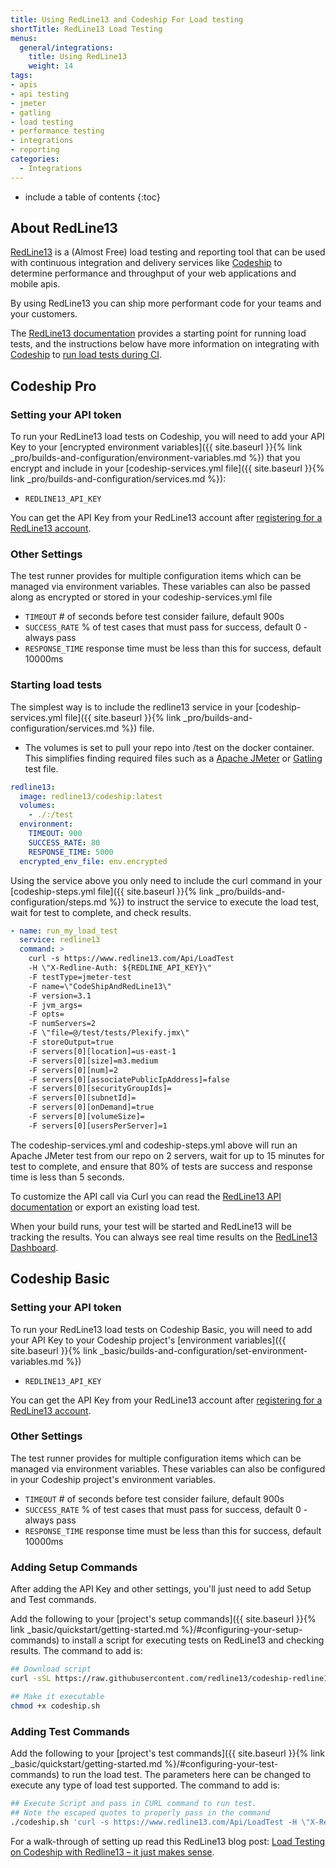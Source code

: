 ```yaml
---
title: Using RedLine13 and Codeship For Load testing
shortTitle: RedLine13 Load Testing
menus:
  general/integrations:
    title: Using RedLine13
    weight: 14
tags:
- apis
- api testing
- jmeter
- gatling
- load testing
- performance testing
- integrations
- reporting
categories:
  - Integrations
---
```


* include a table of contents
{:toc}

## About RedLine13

[RedLine13](https://www.redline13.com) is a (Almost Free) load testing and reporting tool that can be used with continuous integration and delivery services like [Codeship](https://codeship.com) to determine performance and throughput of your web applications and mobile apis.

By using RedLine13 you can ship more performant code for your teams and your customers.

The [RedLine13 documentation](https://www.redline13.com/blog/kb/) provides a starting point for running load tests, and the instructions below have more information on integrating with [Codeship](https://codeship.com) to [run load tests during CI](#starting-load-tests).

## Codeship Pro

### Setting your API token

To run your RedLine13 load tests on Codeship, you will need to add your API Key to your [encrypted environment variables]({{ site.baseurl }}{% link _pro/builds-and-configuration/environment-variables.md %}) that you encrypt and include in your [codeship-services.yml file]({{ site.baseurl }}{% link _pro/builds-and-configuration/services.md %}):

- `REDLINE13_API_KEY`

You can get the API Key from your RedLine13 account after [registering for a RedLine13 account](https://www.redline13.com/Account/apikey).  

### Other Settings

The test runner provides for multiple configuration items which can be managed via environment variables. These variables can also be passed along as encrypted or stored in your codeship-services.yml file

- `TIMEOUT` # of seconds before test consider failure, default 900s
- `SUCCESS_RATE` % of test cases that must pass for success, default 0 - always pass
- `RESPONSE_TIME` response time must be less than this for success, default 10000ms

### Starting load tests

The simplest way is to include the redline13 service in your [codeship-services.yml file]({{ site.baseurl }}{% link _pro/builds-and-configuration/services.md %}) file.
 - The volumes is set to pull your repo into /test on the docker container.  This simplifies finding required files such as a [Apache JMeter](http://jmeter.apache.org/) or [Gatling](https://github.com/gatling/gatling) test file.

```yaml
redline13:
  image: redline13/codeship:latest
  volumes:
    - ./:/test
  environment:
    TIMEOUT: 900
    SUCCESS_RATE: 80
    RESPONSE_TIME: 5000
  encrypted_env_file: env.encrypted
```

Using the service above you only need to include the curl command in your [codeship-steps.yml file]({{ site.baseurl }}{% link _pro/builds-and-configuration/steps.md %}) to instruct the service to execute the load test, wait for test to complete, and check results.
```yaml
- name: run_my_load_test
  service: redline13
  command: >
    curl -s https://www.redline13.com/Api/LoadTest
    -H \"X-Redline-Auth: ${REDLINE_API_KEY}\"
    -F testType=jmeter-test
    -F name=\"CodeShipAndRedLine13\"
    -F version=3.1
    -F jvm_args=
    -F opts=
    -F numServers=2
    -F \"file=@/test/tests/Plexify.jmx\"
    -F storeOutput=true
    -F servers[0][location]=us-east-1
    -F servers[0][size]=m3.medium
    -F servers[0][num]=2
    -F servers[0][associatePublicIpAddress]=false
    -F servers[0][securityGroupIds]=
    -F servers[0][subnetId]=
    -F servers[0][onDemand]=true
    -F servers[0][volumeSize]=
    -F servers[0][usersPerServer]=1
```

The codeship-services.yml and codeship-steps.yml above will run an Apache JMeter test from our repo on 2 servers, wait for up to 15 minutes for test to complete, and ensure that  80% of tests are success and response time is less than 5 seconds.

To customize the API call via Curl you can read the [RedLine13 API documentation](https://www.redline13.com/ApiDoc) or export an existing load test.

When your build runs, your test will be started and RedLine13 will be tracking the results.  You can always see real time results on the [RedLine13 Dashboard](https://www.redline13.com/Service).

## Codeship Basic

### Setting your API token

To run your RedLine13 load tests on Codeship Basic, you will need to add your API Key to your Codeship project's [environment variables]({{ site.baseurl }}{% link _basic/builds-and-configuration/set-environment-variables.md %})

- `REDLINE13_API_KEY`

You can get the API Key from your RedLine13 account after [registering for a RedLine13 account](https://www.redline13.com/Account/apikey).  

### Other Settings

The test runner provides for multiple configuration items which can be managed via environment variables. These variables can also be configured in your Codeship project's environment variables.

- `TIMEOUT` # of seconds before test consider failure, default 900s
- `SUCCESS_RATE` % of test cases that must pass for success, default 0 - always pass
- `RESPONSE_TIME` response time must be less than this for success, default 10000ms

### Adding Setup Commands

After adding the API Key and other settings, you'll just need to add Setup and Test commands.

Add the following to your [project's setup commands]({{ site.baseurl }}{% link _basic/quickstart/getting-started.md %}/#configuring-your-setup-commands) to install a script for executing tests on RedLine13 and checking results. The command to add is:

```bash
## Download script
curl -sSL https://raw.githubusercontent.com/redline13/codeship-redline13/master/codeship-basic.sh > codeship.sh

## Make it executable
chmod +x codeship.sh
```

### Adding Test Commands

Add the following to your [project's test commands]({{ site.baseurl }}{% link _basic/quickstart/getting-started.md %}/#configuring-your-test-commands) to run the load test.  The parameters here can be changed to execute any type of load test supported.  The command to add is:
```bash
## Execute Script and pass in CURL command to run test.
## Note the escaped quotes to properly pass in the command
./codeship.sh 'curl -s https://www.redline13.com/Api/LoadTest -H \"X-Redline-Auth: ${REDLINE_API_KEY}\" -F testType=jmeter-test -F name=CodeShipAndRedLine13 -F \"file=@`pwd`/tests/Plexify.jmx\" -F numServers=1 -F storeOutput=T -F servers[0][location]=us-east-1 -F servers[0][size]=m3.medium -F servers[0][num]=1 -F servers[0][onDemand]=T -F servers[0][usersPerServer]=1'
```

For a walk-through of setting up read this RedLine13 blog post: [Load Testing on Codeship with Redline13 – it just makes sense](https://www.redline13.com/blog/2018/02/codeship-integration/).
